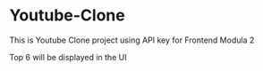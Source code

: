 # Youtube-Clone

This is Youtube Clone project using API key for Frontend Modula 2

Top 6 will be displayed in the UI
